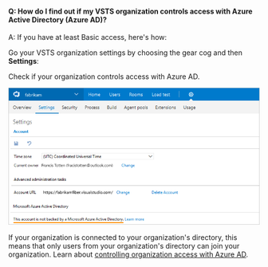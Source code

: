 #### Q:  How do I find out if my VSTS organization controls access with Azure Active Directory (Azure AD)?

A:	If you have at least Basic access, here's how:

Go your VSTS organization settings by choosing the gear cog and then **Settings**:

Check if your organization controls access with Azure AD.

![Go to Settings, check for a connected directory](_img/organization-check-connected-azure-ad-new-ui.png)

If your organization is connected to your organization's directory, 
this means that only users from your organization's directory can join your organization.
Learn about [controlling organization access with Azure AD](/vsts/organizations/accounts/add-users-to-aad). 
